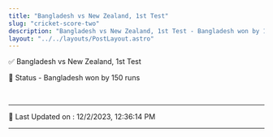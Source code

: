 ```yaml
---
title: "Bangladesh vs New Zealand, 1st Test"
slug: "cricket-score-two"
description: "Bangladesh vs New Zealand, 1st Test - Bangladesh won by 150 runs."
layout: "../../layouts/PostLayout.astro"
--- 
```


✅ Bangladesh vs New Zealand, 1st Test

📑 Status - Bangladesh won by 150 runs

<br />

***

📝 Last Updated on : 12/2/2023, 12:36:14 PM

***

